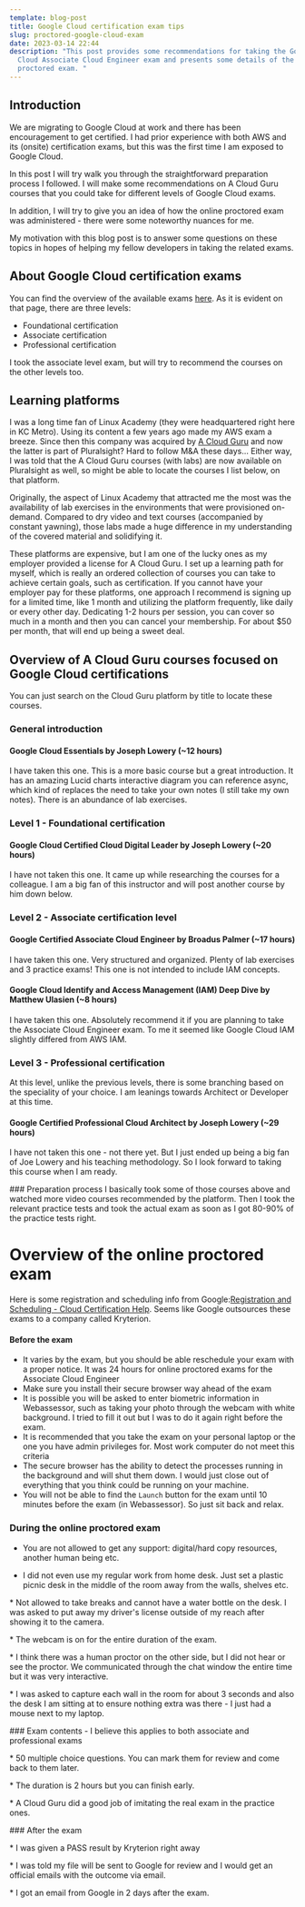 ```yaml
---
template: blog-post
title: Google Cloud certification exam tips
slug: proctored-google-cloud-exam
date: 2023-03-14 22:44
description: "This post provides some recommendations for taking the Google
  Cloud Associate Cloud Engineer exam and presents some details of the online
  proctored exam. "
---
```



## Introduction

We are migrating to Google Cloud at work and there has been encouragement to get certified. I had prior experience with both AWS and its (onsite) certification exams, but this was the first time I am exposed to Google Cloud. 

In this post I will try walk you through the straightforward preparation process I followed.  I will make some recommendations on A Cloud Guru courses that you could take for different levels of Google Cloud exams. 

In addition, I will try to give you an idea of how the online proctored exam was administered - there were some noteworthy nuances for me.  

My motivation with this  blog post is to answer some questions on these topics in hopes of helping my fellow developers in taking the related exams. 

## About Google Cloud certification exams

You can find the overview of the available exams [here](https://cloud.google.com/certification).  As it is evident on that page, there are three levels: 

* Foundational certification
* Associate certification 
* Professional certification 

I took the associate level exam, but will try to recommend the courses on the other levels too. 

## Learning platforms

I was a long time fan of Linux Academy (they were headquartered right here in KC Metro). Using its content a few years ago made my AWS exam a breeze. Since then this company was acquired by [A Cloud Guru](https://acloudguru.com/) and now the latter is part of Pluralsight? Hard to follow M&A these days… Either way, I was told that the A Cloud Guru courses (with labs) are now available on Pluralsight as well, so might be able to locate the courses I list below, on that platform. 

Originally, the aspect of Linux Academy that attracted me the most was the availability of lab exercises in the environments that were provisioned on-demand. Compared to dry video and text courses (accompanied by constant yawning), those labs made a huge difference in my understanding of the covered material and solidifying it. 

These platforms are expensive, but I am one of the lucky ones as my employer provided a license for A Cloud Guru. I set up a learning path for myself, which is really an ordered collection of courses you can take to achieve certain goals, such as certification. If you cannot have your employer pay for these platforms, one approach I recommend is signing up for a limited time, like 1 month and utilizing the platform frequently, like daily or every other day. Dedicating 1-2 hours per session, you can cover so much in a month and then you can cancel your membership. For about $50 per month, that will end up being a sweet deal. 

## Overview of A Cloud Guru courses focused on Google Cloud certifications

You can just search on the Cloud Guru platform by title to locate these courses. 

### General introduction

#### Google Cloud Essentials by Joseph Lowery (~12 hours)

I have taken this one. This is a more basic course but a great introduction. It has an amazing Lucid charts interactive diagram you can reference async, which kind of replaces the need to take your own notes (I still take my own notes).  There is an abundance of lab exercises.  

### Level 1 - Foundational certification

#### Google Cloud Certified Cloud Digital Leader by Joseph Lowery (~20 hours)

I have not taken this one.  It came up while researching the courses for a colleague. I am a big fan of this instructor and will post another course by him down below. 

### Level 2 - Associate certification level

#### Google Certified Associate Cloud Engineer by Broadus Palmer  (~17 hours)

I have taken this one. Very structured and organized. Plenty of lab exercises and 3 practice exams! This one is not  intended to include IAM concepts. 

#### Google Cloud Identify and Access Management (IAM) Deep Dive by Matthew Ulasien (~8 hours)

I have taken this one.  Absolutely recommend it if you are planning to take the Associate Cloud Engineer exam. To me it seemed like Google Cloud IAM slightly differed from AWS IAM. 

### Level 3 - Professional certification

At this level, unlike the previous levels, there is some branching based on the speciality of your choice. I am leanings towards Architect or Developer at this time. 

#### Google Certified Professional Cloud Architect by Joseph Lowery (~29 hours)

I have not taken this one - not there yet. But I just ended up being a big fan of Joe Lowery and his teaching methodology. So I look forward to taking this course when I am ready. 

#﻿## Preparation process 
I basically took some of those courses above and watched more video courses recommended by the platform. Then I took the relevant practice tests and took the actual exam as soon as I got 80-90% of the practice tests right. 

# Overview of the online proctored exam

Here is some registration and scheduling info from Google:[Registration and Scheduling - Cloud Certification Help](https://support.google.com/cloud-certification/answer/9907651?hl=en). Seems like Google outsources these exams to a company called Kryterion. 

#### Before the exam

* It varies by the exam, but you should be able reschedule your exam with a proper notice. It was 24 hours for online proctored exams for the Associate Cloud Engineer
* Make sure you install their secure browser way ahead of the exam
* It is possible you will be asked to enter biometric information in Webassessor, such as taking your photo through the webcam with white background. I tried to fill it out but I was to do it again right before the exam. 
* It is recommended that you take the exam on your personal laptop or the one you have admin privileges for. Most work computer do not meet this criteria 
* The secure browser has the ability to detect the processes running in the background and will shut them down. I would just close out of everything that you think could be running on your machine. 
* You will not be able to find the `Launch` button for the exam until 10 minutes before the exam (in Webassessor). So just sit back and relax. 

### During the online proctored exam

* You are not allowed to get any support: digital/hard copy resources, another human being etc. 

* I did not even use my regular work from home desk. Just set a plastic picnic desk in the middle of the room away from the walls, shelves etc.  

*﻿ Not allowed to take breaks and cannot have a water bottle on the desk. I was asked to put away my driver's license outside of my reach after showing it to the camera. 

*﻿ The webcam is on for the entire duration of the exam. 

*﻿ I think there was a human proctor on the other side, but I did not hear or see the proctor. We communicated through the chat window the entire time but it was very interactive. 

*﻿ I was asked to capture each wall in the room for about 3 seconds and also the desk I am sitting at to ensure nothing extra was there - I just had a mouse next to my laptop. 


#﻿## Exam contents - I believe this applies to both associate and professional exams

*﻿ 50 multiple choice questions. You can mark them for review and come back to them later. 

*﻿ The duration is 2 hours but you can finish early. 

*﻿ A Cloud Guru did a good job of imitating the real exam in the practice ones. 

#﻿## After the exam

*﻿ I was given a PASS result by Kryterion right away 

*﻿ I was told my file will be sent to Google for review and I would get an official emails with the outcome via email. 

*﻿ I got an email from Google in 2 days after the exam. 

